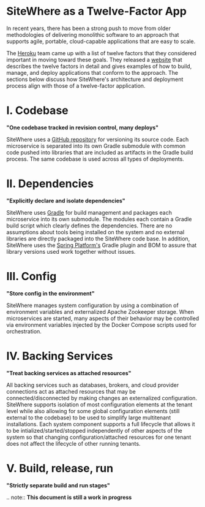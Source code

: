 # SiteWhere as a Twelve-Factor App

In recent years, there has been a strong push to move from older methodologies
of delivering monolithic software to an approach that supports agile, portable, 
cloud-capable applications that are easy to scale. 

The [Heroku](https://www.heroku.com/)
team came up with a list of twelve factors that they considered important in moving
toward these goals. They released a [website](https://12factor.net/) that 
describes the twelve factors in detail and gives examples of how to build, manage,
and deploy applications that conform to the approach. The sections below discuss
how SiteWhere's architecture and deployment process align with those of a 
twelve-factor application.

I. Codebase
===========

**"One codebase tracked in revision control, many deploys"**

SiteWhere uses a [GitHub repository](https://github.com/sitewhere/sitewhere) for versioning
its source code. Each microservice is separated into its own Gradle submodule with common code
pushed into libraries that are included as artifacts in the Gradle build process.
The same codebase is used across all types of deployments.

II. Dependencies
================

**"Explicitly declare and isolate dependencies"**

SiteWhere uses [Gradle](https://gradle.org/) for build management and packages each microservice
into its own submodule. The modules each contain a Gradle build script which clearly defines the 
dependencies. There are no assumptions about tools being installed on the system 
and no external libraries are directly packaged into the SiteWhere code base. In addition, 
SiteWhere uses the [Spring Platform's](http://platform.spring.io/platform/) 
Gradle plugin and BOM to assure that library versions used work together without issues.

III. Config
===========

**"Store config in the environment"**

SiteWhere manages system configuration by using a combination of environment variables and
externalized Apache Zookeeper storage. When microservices are started, many aspects of their
behavior may be controlled via environment variables injected by the Docker Compose
scripts used for orchestration.

IV. Backing Services
====================

**"Treat backing services as attached resources"**

All backing services such as databases, brokers, and cloud provider connections act as 
attached resources that may be connected/disconnected by making changes an externalized 
configuration. SiteWhere supports isolation of most configuration elements at the tenant
level while also allowing for some global configuration elements (still external to the 
codebase) to be used to simplify large multitenant installations. Each system component
supports a full lifecycle that allows it to be intialized/started/stopped independently
of other aspects of the system so that changing configuration/attached resources for
one tenant does not affect the lifecycle of other running tenants.

V. Build, release, run
======================

**"Strictly separate build and run stages"**


.. note::  **This document is still a work in progress**